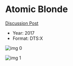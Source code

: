 # Atomic Blonde

[Discussion Post](https://www.avsforum.com/threads/bass-eq-for-filtered-movies.2995212/post-56740162)

* Year: 2017
* Format: DTS:X

![img 0](https://i.imgur.com/n3TmTuI.jpg)

![img 1](https://i.imgur.com/KRsNIic.jpg)


